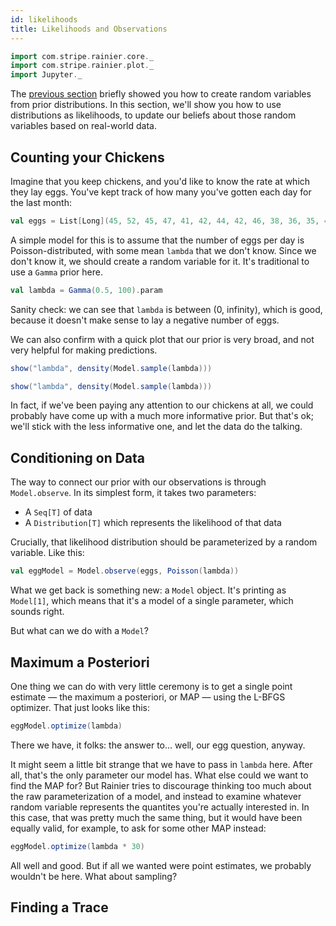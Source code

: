 ```yaml
---
id: likelihoods
title: Likelihoods and Observations 
---
```


```scala mdoc:invisible
import com.stripe.rainier.core._
import com.stripe.rainier.plot._
import Jupyter._
```

The [previous section](priors.md) briefly showed you how to create random variables from prior distributions. In this section, we'll show you how to use distributions as likelihoods, to update our beliefs about those random variables based on real-world data.

## Counting your Chickens

Imagine that you keep chickens, and you'd like to know the rate at which they lay eggs. You've kept track of how many you've gotten each day for the last month:

```scala mdoc:silent
val eggs = List[Long](45, 52, 45, 47, 41, 42, 44, 42, 46, 38, 36, 35, 41, 48, 42, 29, 45, 43, 45, 40, 42, 53, 31, 48, 40, 45, 39, 29, 45, 42)

```

A simple model for this is to assume that the number of eggs per day is Poisson-distributed, with some mean `lambda` that we don't know. Since we don't know it, we should create a random variable for it. It's traditional to use a `Gamma` prior here.

```scala mdoc:to-string
val lambda = Gamma(0.5, 100).param
```

Sanity check: we can see that `lambda` is between (0, infinity), which is good, because it doesn't make sense to lay a negative number of eggs.

We can also confirm with a quick plot that our prior is very broad, and not very helpful for making predictions.

```scala
show("lambda", density(Model.sample(lambda)))
```

```scala mdoc:evilplot:assets/lambda.png
show("lambda", density(Model.sample(lambda)))
```

In fact, if we've been paying any attention to our chickens at all, we could probably have come up with a much more informative prior. But that's ok; we'll stick with the less informative one, and let the data do the talking.

## Conditioning on Data

The way to connect our prior with our observations is through `Model.observe`. In its simplest form, it takes two parameters:

* A `Seq[T]` of data
* A `Distribution[T]` which represents the likelihood of that data

Crucially, that likelihood distribution should be parameterized by a random variable. Like this:

```scala mdoc:to-string
val eggModel = Model.observe(eggs, Poisson(lambda))
```

What we get back is something new: a `Model` object. It's printing as `Model[1]`, which means that it's a model of a single parameter, which sounds right.

But what can we do with a `Model`?

## Maximum a Posteriori 

One thing we can do with very little ceremony is to get a single point estimate — the maximum a posteriori, or MAP — using the L-BFGS optimizer. That just looks like this:

```scala mdoc
eggModel.optimize(lambda)
```

There we have, it folks: the answer to... well, our egg question, anyway.

It might seem a little bit strange that we have to pass in `lambda` here. After all, that's the only parameter our model has. What else could we want to find the MAP for? But Rainier tries to discourage thinking too much about the raw parameterization of a model, and instead to examine whatever random variable represents the quantites you're actually interested in. In this case, that was pretty much the same thing, but it would have been equally valid, for example, to ask for some other MAP instead:

```scala mdoc
eggModel.optimize(lambda * 30)
```

All well and good. But if all we wanted were point estimates, we probably wouldn't be here. What about sampling?

## Finding a Trace

